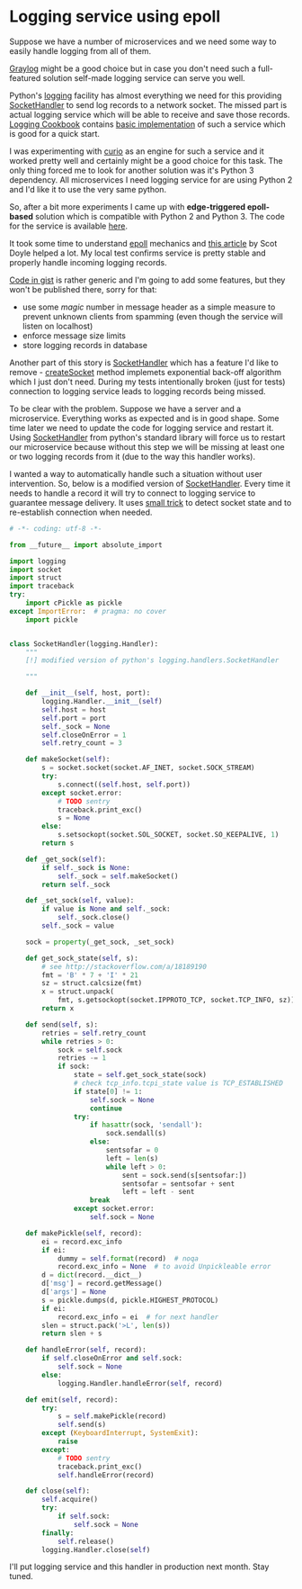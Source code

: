 # Logging service using epoll

Suppose we have a number of microservices and we need some way to easily handle
logging from all of them.

[Graylog][graylog] might be a good choice but in case you don't
need such a full-featured solution self-made logging service can serve you well.

Python's [logging][1] facility has almost everything we need for this providing
[SocketHandler][2] to send log records to a network socket. The missed part is
actual logging service which will be able to receive and save those records.
[Logging Cookbook][3] contains [basic implementation][4] of such a service
which is good for a quick start.

I was experimenting with [curio][curio] as an engine for such a service and it
worked pretty well and certainly might be a good choice for this task. The only
thing forced me to look for another solution was it's Python 3 dependency. All
microservices I need logging service for are using Python 2 and I'd like
it to use the very same python.

So, after a bit more experiments I came up with **edge-triggered epoll-based**
solution which is compatible with Python 2 and Python 3.
The code for the service is available [here][5].

It took some time to understand [epoll][epoll] mechanics and [this article][6]
by Scot Doyle helped a lot. My local test confirms service is pretty stable and
properly handle incoming logging records.

[Code in gist][5] is rather generic and I'm going to add some features, but
they won't be published there, sorry for that:

- use some *magic* number in message header as a simple measure to prevent
  unknown clients from spamming (even though the service will listen on
  localhost)
- enforce message size limits
- store logging records in database

Another part of this story is [SocketHandler][2] which has a feature I'd like
to remove - [createSocket][7] method implemets exponential back-off algorithm
which I just don't need. During my tests intentionally broken (just for tests)
connection to logging service leads to logging records being missed.

To be clear with the problem. Suppose we have a server and a microservice.
Everything works as expected and is in good shape. Some time later we need to
update the code for logging service and restart it. Using [SocketHandler][2]
from python's standard library will force us to restart our microservice
because without this step we will be missing at least one or two logging
records from it (due to the way this handler works).

I wanted a way to automatically handle such a situation without user
intervention. So, below is a modified version of [SocketHandler][2]. Every time
it needs to handle a record it will try to connect to logging service to
guarantee message delivery. It uses [small trick][8] to detect socket state and
to re-establish connection when needed.

```python
# -*- coding: utf-8 -*-

from __future__ import absolute_import

import logging
import socket
import struct
import traceback
try:
    import cPickle as pickle
except ImportError:  # pragma: no cover
    import pickle


class SocketHandler(logging.Handler):
    """
    [!] modified version of python's logging.handlers.SocketHandler

    """

    def __init__(self, host, port):
        logging.Handler.__init__(self)
        self.host = host
        self.port = port
        self._sock = None
        self.closeOnError = 1
        self.retry_count = 3

    def makeSocket(self):
        s = socket.socket(socket.AF_INET, socket.SOCK_STREAM)
        try:
            s.connect((self.host, self.port))
        except socket.error:
            # TODO sentry
            traceback.print_exc()
            s = None
        else:
            s.setsockopt(socket.SOL_SOCKET, socket.SO_KEEPALIVE, 1)
        return s

    def _get_sock(self):
        if self._sock is None:
            self._sock = self.makeSocket()
        return self._sock

    def _set_sock(self, value):
        if value is None and self._sock:
            self._sock.close()
        self._sock = value

    sock = property(_get_sock, _set_sock)

    def get_sock_state(self, s):
        # see http://stackoverflow.com/a/18189190
        fmt = 'B' * 7 + 'I' * 21
        sz = struct.calcsize(fmt)
        x = struct.unpack(
            fmt, s.getsockopt(socket.IPPROTO_TCP, socket.TCP_INFO, sz))
        return x

    def send(self, s):
        retries = self.retry_count
        while retries > 0:
            sock = self.sock
            retries -= 1
            if sock:
                state = self.get_sock_state(sock)
                # check tcp_info.tcpi_state value is TCP_ESTABLISHED
                if state[0] != 1:
                    self.sock = None
                    continue
                try:
                    if hasattr(sock, 'sendall'):
                        sock.sendall(s)
                    else:
                        sentsofar = 0
                        left = len(s)
                        while left > 0:
                            sent = sock.send(s[sentsofar:])
                            sentsofar = sentsofar + sent
                            left = left - sent
                    break
                except socket.error:
                    self.sock = None

    def makePickle(self, record):
        ei = record.exc_info
        if ei:
            dummy = self.format(record)  # noqa
            record.exc_info = None  # to avoid Unpickleable error
        d = dict(record.__dict__)
        d['msg'] = record.getMessage()
        d['args'] = None
        s = pickle.dumps(d, pickle.HIGHEST_PROTOCOL)
        if ei:
            record.exc_info = ei  # for next handler
        slen = struct.pack('>L', len(s))
        return slen + s

    def handleError(self, record):
        if self.closeOnError and self.sock:
            self.sock = None
        else:
            logging.Handler.handleError(self, record)

    def emit(self, record):
        try:
            s = self.makePickle(record)
            self.send(s)
        except (KeyboardInterrupt, SystemExit):
            raise
        except:
            # TODO sentry
            traceback.print_exc()
            self.handleError(record)

    def close(self):
        self.acquire()
        try:
            if self.sock:
                self.sock = None
        finally:
            self.release()
        logging.Handler.close(self)
```

I'll put logging service and this handler in production next month. Stay tuned.


[1]: https://docs.python.org/2/library/logging.html
[2]: https://docs.python.org/2/library/logging.handlers.html#sockethandler
[3]: https://docs.python.org/2/howto/logging-cookbook.html
[4]: https://docs.python.org/2/howto/logging-cookbook.html#sending-and-receiving-logging-events-across-a-network
[5]: https://gist.github.com/ysegorov/8947d99a016aa00ace51d9ab4d89c428
[6]: http://scotdoyle.com/python-epoll-howto.html
[7]: https://docs.python.org/2/library/logging.handlers.html#logging.handlers.SocketHandler.createSocket
[8]: http://stackoverflow.com/a/18189190
[graylog]: https://www.graylog.org/
[curio]: https://github.com/dabeaz/curio
[epoll]: http://man7.org/linux/man-pages/man7/epoll.7.html
